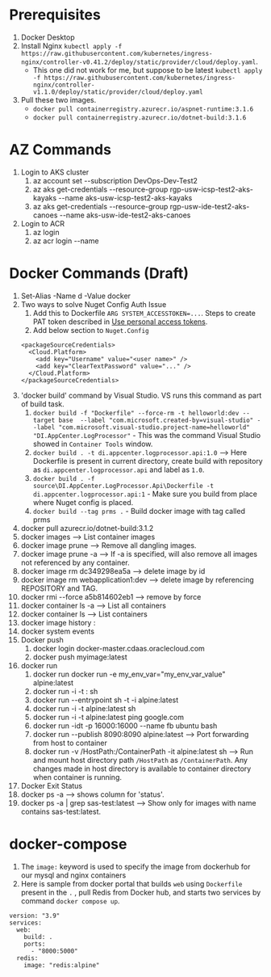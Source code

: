 

# Prerequisites
1. Docker Desktop
1. Install Nginx `kubectl apply -f https://raw.githubusercontent.com/kubernetes/ingress-nginx/controller-v0.41.2/deploy/static/provider/cloud/deploy.yaml`.
    * This one did not work for me, but suppose to be latest `kubectl apply -f https://raw.githubusercontent.com/kubernetes/ingress-nginx/controller-v1.1.0/deploy/static/provider/cloud/deploy.yaml`
1. Pull these two images.
   * `docker pull containerregistry.azurecr.io/aspnet-runtime:3.1.6`
   * `docker pull containerregistry.azurecr.io/dotnet-build:3.1.6`

# AZ Commands
1. Login to AKS cluster
   1. az account set --subscription DevOps-Dev-Test2
   1. az aks get-credentials --resource-group rgp-usw-icsp-test2-aks-kayaks --name aks-usw-icsp-test2-aks-kayaks
   1. az aks get-credentials --resource-group rgp-usw-ide-test2-aks-canoes --name aks-usw-ide-test2-aks-canoes
1. Login to ACR
   1. az login
   1. az acr login --name <container registry>

# Docker Commands (Draft)
1. Set-Alias -Name d -Value docker
1. Two ways to solve Nuget Config Auth Issue
    1. Add this to Dockerfile `ARG SYSTEM_ACCESSTOKEN=...`. Steps to create PAT token described in [Use personal access tokens](https://docs.microsoft.com/en-us/azure/devops/organizations/accounts/use-personal-access-tokens-to-authenticate?view=azure-devops&tabs=preview-page).
    1. Add below section to `Nuget.Config`
    ```
    <packageSourceCredentials>
      <Cloud.Platform>
        <add key="Username" value="<user name>" />
        <add key="ClearTextPassword" value="..." />
      </Cloud.Platform>
    </packageSourceCredentials>
    ```
1. 'docker build' command by Visual Studio. VS runs this command as part of build task.
   1. `docker build -f "Dockerfile" --force-rm -t helloworld:dev --target base  --label "com.microsoft.created-by=visual-studio" --label "com.microsoft.visual-studio.project-name=helloworld" "DI.AppCenter.LogProcessor"` - This was the command Visual Studio showed in `Container Tools` window.
   1. `docker build . -t di.appcenter.logprocessor.api:1.0` --> Here Dockerfile is present in current directory, create build with repository as `di.appcenter.logprocessor.api` and label as `1.0`.
   1. `docker build . -f source\DI.AppCenter.LogProcessor.Api\Dockerfile -t di.appcenter.logprocessor.api:1` - Make sure you build from place where Nuget config is placed.
   1. `docker build --tag prms .` - Build docker image with tag called prms
1. docker pull azurecr.io/dotnet-build:3.1.2
1. docker images --> List container images
1. docker image prune --> Remove all dangling images.
1. docker image prune -a --> If -a is specified, will also remove all images not referenced by any container.
1. docker image rm dc349298ea5a --> delete image by id
1. docker image rm webapplication1:dev --> delete image by referencing REPOSITORY and TAG.
1. docker rmi --force a5b814602eb1 --> remove by force
1. docker container ls -a --> List all containers
1. docker container ls --> List containers
1. docker image history <repository>:<tag>
1. docker system events
1. Docker push
   1. docker login docker-master.cdaas.oraclecloud.com
   1. docker push myimage:latest
1. docker run
   1. docker run docker run -e my_env_var="my_env_var_value" alpine:latest
   1. docker run -i -t <REPOSITORY>:<TAG> sh
   1. docker run --entrypoint sh -t -i alpine:latest
   1. docker run -i -t alpine:latest sh
   1. docker run -i -t alpine:latest ping google.com
   1. docker run -idt -p 16000:16000 --name fb ubuntu bash
   1. docker run --publish  8090:8090 alpine:latest --> Port forwarding from host to container
   1. docker run -v /HostPath:/ContainerPath  -it alpine:latest  sh  --> Run and mount host directory path `/HostPath` as `/ContainerPath`. Any changes made in host directory is available to container directory when container is running.
1. Docker Exit Status
  1. docker ps -a  --> shows column for 'status'.
  1. docker ps -a | grep sas-test:latest --> Show only for images with name contains sas-test:latest.

# docker-compose
1. The `image:` keyword is used to specify the image from dockerhub for our mysql and nginx containers
1. Here is sample from docker portal that builds `web` using `Dockerfile` present in the `.` , pull Redis from Docker hub, and starts two services by command `docker compose up`.
```
version: "3.9"
services:
  web:
    build: .
    ports:
      - "8000:5000"
  redis:
    image: "redis:alpine"
```
